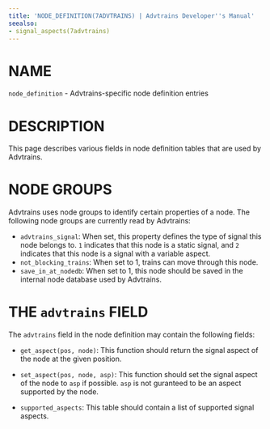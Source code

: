 ```yaml
---
title: 'NODE_DEFINITION(7ADVTRAINS) | Advtrains Developer''s Manual'
seealso:
- signal_aspects(7advtrains)
---
```


# NAME
`node_definition` - Advtrains-specific node definition entries

# DESCRIPTION
This page describes various fields in node definition tables that are used by Advtrains.

# NODE GROUPS
Advtrains uses node groups to identify certain properties of a node. The following node groups are currently read by Advtrains:

* `advtrains_signal`: When set, this property defines the type of signal this node belongs to. `1` indicates that this node is a static signal, and `2` indicates that this node is a signal with a variable aspect.
* `not_blocking_trains`: When set to 1, trains can move through this node.
* `save_in_at_nodedb`: When set to 1, this node should be saved in the internal node database used by Advtrains.

# THE `advtrains` FIELD
The `advtrains` field in the node definition may contain the following fields:

* `get_aspect(pos, node)`: This function should return the signal aspect of the node at the given position.

* `set_aspect(pos, node, asp)`: This function should set the signal aspect of the node to `asp` if possible. `asp` is not guranteed to be an aspect supported by the node.

* `supported_aspects`: This table should contain a list of supported signal aspects.
